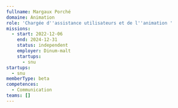 ```yaml
---
fullname: Margaux Porché
domaine: Animation
role: 'Chargée d''assistance utilisateurs et de l''animation '
missions:
  - start: 2022-12-06
    end: 2024-12-31
    status: independent
    employer: Dinum-malt
    startups:
      - snu
startups:
  - snu
memberType: beta
competences:
  - Communication
teams: []
---
```

